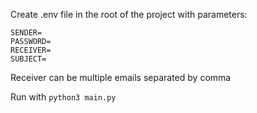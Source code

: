 Create .env file in the root of the project with parameters:
```
SENDER=
PASSWORD=
RECEIVER=
SUBJECT=
```

Receiver can be multiple emails separated by comma

Run with `python3 main.py`